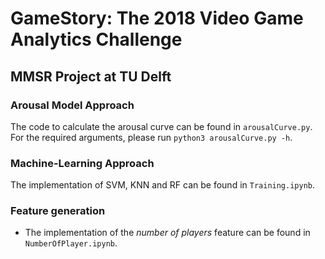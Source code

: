 # GameStory: The 2018 Video Game Analytics Challenge
## MMSR Project at TU Delft

### Arousal Model Approach
The code to calculate the arousal curve can be found in `arousalCurve.py`. For the required arguments, please run `python3 arousalCurve.py -h`.

### Machine-Learning Approach
The implementation of SVM, KNN and RF can be found in `Training.ipynb`.

### Feature generation
- The implementation of the _number of players_ feature can be found in `NumberOfPlayer.ipynb`.